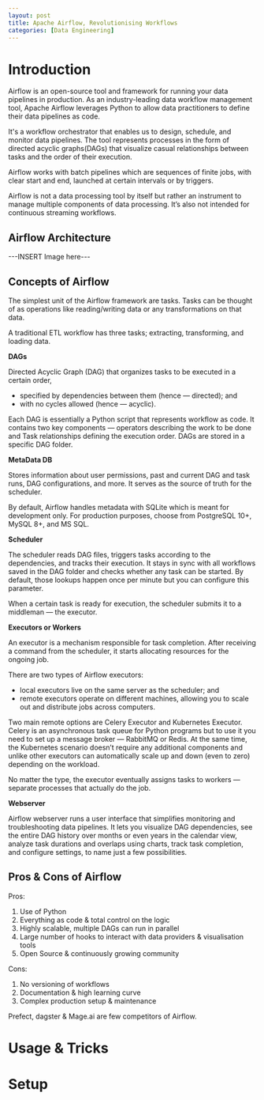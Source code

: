 ```yaml
---
layout: post
title: Apache Airflow, Revolutionising Workflows
categories: [Data Engineering]
---
```


# Introduction

Airflow is an open-source tool and framework for running your data pipelines in production. As an industry-leading data workflow management tool, Apache Airflow leverages Python to allow data practitioners to define their data pipelines as code. 

It's a workflow orchestrator that enables us to design, schedule, and monitor data pipelines. The tool represents processes in the form of directed acyclic graphs(DAGs) that visualize casual relationships between tasks and the order of their execution.

Airflow works with batch pipelines which are sequences of finite jobs, with clear start and end, launched at certain intervals or by triggers.

Airflow is not a data processing tool by itself but rather an instrument to manage multiple components of data processing. It’s also not intended for continuous streaming workflows.

## Airflow Architecture

---INSERT Image here---



## Concepts of Airflow

The simplest unit of the Airflow framework are tasks. Tasks can be thought of as operations like reading/writing data or any transformations on that data.

A traditional ETL workflow has three tasks; extracting, transforming, and loading data. 

**DAGs**

Directed Acyclic Graph (DAG) that organizes tasks to be executed in a certain order, 
- specified by dependencies between them (hence — directed); and
- with no cycles allowed (hence — acyclic).

Each DAG is essentially a Python script that represents workflow as code. It contains two key components — operators describing the work to be done and Task relationships defining the execution order. DAGs are stored in a specific DAG folder.

**MetaData DB**

Stores information about user permissions, past and current DAG and task runs, DAG configurations, and more. It serves as the source of truth for the scheduler.

By default, Airflow handles metadata with SQLite which is meant for development only. For production purposes, choose from PostgreSQL 10+, MySQL 8+, and MS SQL.

**Scheduler**

The scheduler reads DAG files, triggers tasks according to the dependencies, and tracks their execution. It stays in sync with all workflows saved in the DAG folder and checks whether any task can be started. By default, those lookups happen once per minute but you can configure this parameter.

When a certain task is ready for execution, the scheduler submits it to a middleman — the executor.

**Executors or Workers**

An executor is a mechanism responsible for task completion. After receiving a command from the scheduler, it starts allocating resources for the ongoing job.

There are two types of Airflow executors:
- local executors live on the same server as the scheduler; and
- remote executors operate on different machines, allowing you to scale out and distribute jobs across computers.

Two main remote options are Celery Executor and Kubernetes Executor. 
Celery is an asynchronous task queue for Python programs but to use it you need to set up a message broker — RabbitMQ or Redis. 
At the same time, the Kubernetes scenario doesn’t require any additional components and unlike other executors can automatically scale up and down (even to zero) depending on the workload.

No matter the type, the executor eventually assigns tasks to workers — separate processes that actually do the job.

**Webserver**

Airflow webserver runs a user interface that simplifies monitoring and troubleshooting data pipelines.
It lets you visualize DAG dependencies, see the entire DAG history over months or even years in the calendar view, analyze task durations and overlaps using charts, track task completion, and configure settings, to name just a few possibilities.

## Pros & Cons of Airflow

Pros:
1. Use of Python
2. Everything as code & total control on the logic
3. Highly scalable, multiple DAGs can run in parallel
4. Large number of hooks to interact with data providers & visualisation tools
5. Open Source & continuously growing community

Cons:
1. No versioning of workflows
2. Documentation & high learning curve
3. Complex production setup & maintenance

Prefect, dagster & Mage.ai are few competitors of Airflow.

# Usage & Tricks

# Setup
